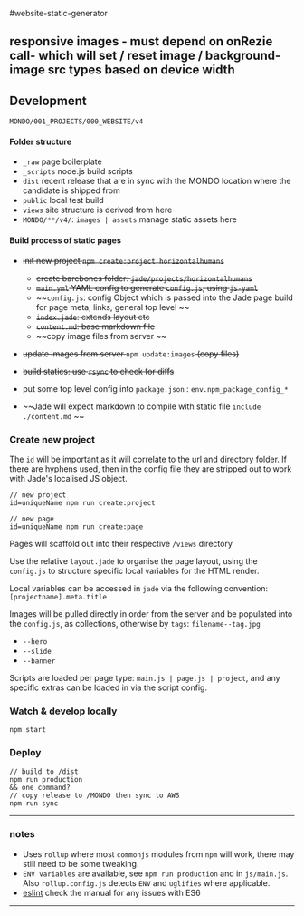 #website-static-generator

## responsive images - must depend on onRezie call- which will set / reset image / background-image src types based on device width

## Development

`MONDO/001_PROJECTS/000_WEBSITE/v4`


#### Folder structure

* `_raw` page boilerplate
* `_scripts` node.js build scripts
* `dist` recent release that are in sync with the MONDO location where the candidate is shipped from
* `public` local test build
* `views` site structure is derived from here
* `MONDO/**/v4/`: `images | assets` manage static assets here


#### Build process of static pages

* ~~init new project `npm create:project horizontalhumans`~~
	* ~~create barebones folder: `jade/projects/horizontalhumans`~~
	* ~~`main.yml` YAML config to generate `config.js`, using `js-yaml`~~
	* ~~`config.js`: config Object which is passed into the Jade page build for page meta, links, general top level ~~
	* ~~`index.jade`: extends layout etc~~
	* ~~`content.md`: base markdown file~~
	* ~~copy image files from server	~~

* ~~update images from server `npm update:images` (copy files)~~

* ~~build statics: use `rsync` to check for diffs~~

* put some top level config into `package.json` : `env.npm_package_config_*`

* ~~Jade will expect markdown to compile with static file `include ./content.md` ~~

### Create new project

The `id` will be important as it will correlate to the url and directory folder. If there are hyphens used, then in the config file they are stripped out to work with Jade's localised JS object.

	// new project
    id=uniqueName npm run create:project 
    
    // new page
    id=uniqueName npm run create:page 

Pages will scaffold out into their respective `/views` directory  

Use the relative `layout.jade` to organise the page layout, using the `config.js` to structure specific local variables for the HTML render.

Local variables can be accessed in `jade` via the following convention: `[projectname].meta.title` 

Images will be pulled directly in order from the server and be populated into the `config.js`, as collections, otherwise by `tags`: `filename--tag.jpg`

* `--hero`
* `--slide`
* `--banner`

Scripts are loaded per page type: `main.js | page.js | project`, and any specific extras can be loaded in via the script config.



### Watch & develop locally

    npm start
    

### Deploy

	// build to /dist
	npm run production
	&& one command?
	// copy release to /MONDO then sync to AWS
	npm run sync

---


### notes
* Uses `rollup` where most `commonjs` modules from `npm` will work, there may still need to be some tweaking.
* `ENV variables` are available, see `npm run production` and in `js/main.js`. Also `rollup.config.js` detects `ENV` and `uglifies` where applicable.
* [eslint](http://eslint.org/docs/user-guide/configuring) check the manual for any issues with ES6

---
